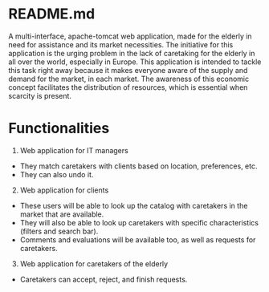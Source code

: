 # README.md
A multi-interface, apache-tomcat web application, made for the elderly in need for assistance and its market necessities. The initiative for this application is the urging problem in the lack of caretaking for the elderly in all over the world, especially in Europe.  This application is intended to tackle this task right away because it makes everyone aware of the supply and demand for the market, in each market. The awareness of this economic concept facilitates the distribution of resources, which is essential when scarcity is present.

# Functionalities
1. Web application for IT managers
  - They match caretakers with clients based on location, preferences, etc.
  - They can also undo it.

2. Web application for clients
  - These users will be able to look up the catalog with caretakers in the market that are available.
  - They will also be able to look up caretakers with specific characteristics (filters and search bar).
  - Comments and evaluations will be available too, as well as requests for caretakers.

3. Web application for caretakers of the elderly
  - Caretakers can accept, reject, and finish requests.
